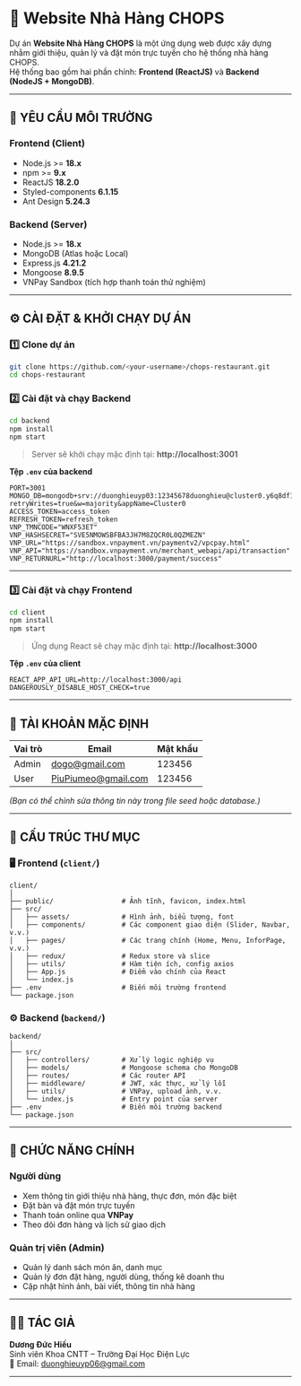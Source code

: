 # 🍔 Website Nhà Hàng CHOPS

Dự án **Website Nhà Hàng CHOPS** là một ứng dụng web được xây dựng nhằm giới thiệu, quản lý và đặt món trực tuyến cho hệ thống nhà hàng CHOPS.  
Hệ thống bao gồm hai phần chính: **Frontend (ReactJS)** và **Backend (NodeJS + MongoDB)**.

---

## 🧩 YÊU CẦU MÔI TRƯỜNG

### Frontend (Client)
- Node.js >= **18.x**
- npm >= **9.x**
- ReactJS **18.2.0**
- Styled-components **6.1.15**
- Ant Design **5.24.3**

### Backend (Server)
- Node.js >= **18.x**
- MongoDB (Atlas hoặc Local)
- Express.js **4.21.2**
- Mongoose **8.9.5**
- VNPay Sandbox (tích hợp thanh toán thử nghiệm)

---

## ⚙️ CÀI ĐẶT & KHỞI CHẠY DỰ ÁN

### 1️⃣ Clone dự án
```bash
git clone https://github.com/<your-username>/chops-restaurant.git
cd chops-restaurant
```

### 2️⃣ Cài đặt và chạy **Backend**
```bash
cd backend
npm install
npm start
```
> Server sẽ khởi chạy mặc định tại: **http://localhost:3001**

**Tệp `.env` của backend**
```env
PORT=3001
MONGO_DB=mongodb+srv://duonghieuyp03:12345678duonghieu@cluster0.y6q8df1.mongodb.net/restaurant?retryWrites=true&w=majority&appName=Cluster0
ACCESS_TOKEN=access_token
REFRESH_TOKEN=refresh_token
VNP_TMNCODE="WNXF53ET"
VNP_HASHSECRET="SVE5NMOWSBFBA3JH7M8ZQCR0L0QZMEZN"
VNP_URL="https://sandbox.vnpayment.vn/paymentv2/vpcpay.html"
VNP_API="https://sandbox.vnpayment.vn/merchant_webapi/api/transaction"
VNP_RETURNURL="http://localhost:3000/payment/success"
```

---

### 3️⃣ Cài đặt và chạy **Frontend**
```bash
cd client
npm install
npm start
```
> Ứng dụng React sẽ chạy mặc định tại: **http://localhost:3000**

**Tệp `.env` của client**
```env
REACT_APP_API_URL=http://localhost:3000/api
DANGEROUSLY_DISABLE_HOST_CHECK=true
```

---

## 🔐 TÀI KHOẢN MẶC ĐỊNH

| Vai trò | Email | Mật khẩu |
|----------|--------|-----------|
| Admin | dogo@gmail.com | 123456 |
| User  | PiuPiumeo@gmail.com | 123456 |

*(Bạn có thể chỉnh sửa thông tin này trong file seed hoặc database.)*

---

## 📁 CẤU TRÚC THƯ MỤC

### 🖥️ Frontend (`client/`)
```
client/
│
├── public/                 # Ảnh tĩnh, favicon, index.html
├── src/
│   ├── assets/             # Hình ảnh, biểu tượng, font
│   ├── components/         # Các component giao diện (Slider, Navbar, v.v.)
│   ├── pages/              # Các trang chính (Home, Menu, InforPage, v.v.)
│   ├── redux/              # Redux store và slice
│   ├── utils/              # Hàm tiện ích, config axios
│   ├── App.js              # Điểm vào chính của React
│   └── index.js
├── .env                    # Biến môi trường frontend
└── package.json
```

### ⚙️ Backend (`backend/`)
```
backend/
│
├── src/
│   ├── controllers/        # Xử lý logic nghiệp vụ
│   ├── models/             # Mongoose schema cho MongoDB
│   ├── routes/             # Các router API
│   ├── middleware/         # JWT, xác thực, xử lý lỗi
│   ├── utils/              # VNPay, upload ảnh, v.v.
│   └── index.js            # Entry point của server
├── .env                    # Biến môi trường backend
└── package.json
```

---

## 🚀 CHỨC NĂNG CHÍNH

### Người dùng
- Xem thông tin giới thiệu nhà hàng, thực đơn, món đặc biệt  
- Đặt bàn và đặt món trực tuyến  
- Thanh toán online qua **VNPay**  
- Theo dõi đơn hàng và lịch sử giao dịch  

### Quản trị viên (Admin)
- Quản lý danh sách món ăn, danh mục  
- Quản lý đơn đặt hàng, người dùng, thống kê doanh thu  
- Cập nhật hình ảnh, bài viết, thông tin nhà hàng  

---

## 👨‍💻 TÁC GIẢ
**Dương Đức Hiếu**  
Sinh viên Khoa CNTT – Trường Đại Học Điện Lực  
📧 Email: duonghieuyp06@gmail.com

---

